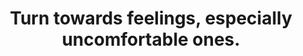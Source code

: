 ---
title: Turn towards feelings, especially uncomfortable ones.
tags: human stoicism
acceptance: true
aandrorder: 2
---